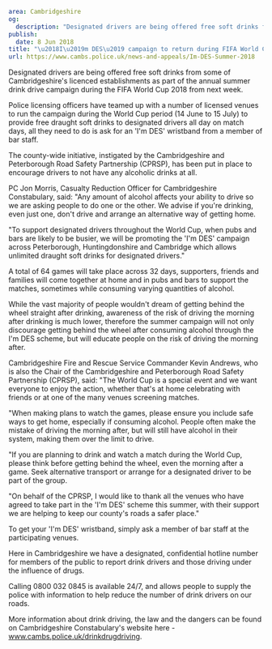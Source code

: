 ```yaml
area: Cambridgeshire
og:
  description: "Designated drivers are being offered free soft drinks from some of Cambridgeshire\u2019s licenced establishments during the FIFA World Cup 2018."
publish:
  date: 8 Jun 2018
title: "\u2018I\u2019m DES\u2019 campaign to return during FIFA World Cup 2018"
url: https://www.cambs.police.uk/news-and-appeals/Im-DES-Summer-2018
```

Designated drivers are being offered free soft drinks from some of Cambridgeshire's licenced establishments as part of the annual summer drink drive campaign during the FIFA World Cup 2018 from next week.

Police licensing officers have teamed up with a number of licensed venues to run the campaign during the World Cup period (14 June to 15 July) to provide free draught soft drinks to designated drivers all day on match days, all they need to do is ask for an 'I'm DES' wristband from a member of bar staff.

The county-wide initiative, instigated by the Cambridgeshire and Peterborough Road Safety Partnership (CPRSP), has been put in place to encourage drivers to not have any alcoholic drinks at all.

PC Jon Morris, Casualty Reduction Officer for Cambridgeshire Constabulary, said: "Any amount of alcohol affects your ability to drive so we are asking people to do one or the other. We advise if you're drinking, even just one, don't drive and arrange an alternative way of getting home.

"To support designated drivers throughout the World Cup, when pubs and bars are likely to be busier, we will be promoting the 'I'm DES' campaign across Peterborough, Huntingdonshire and Cambridge which allows unlimited draught soft drinks for designated drivers."

A total of 64 games will take place across 32 days, supporters, friends and families will come together at home and in pubs and bars to support the matches, sometimes while consuming varying quantities of alcohol.

While the vast majority of people wouldn't dream of getting behind the wheel straight after drinking, awareness of the risk of driving the morning after drinking is much lower, therefore the summer campaign will not only discourage getting behind the wheel after consuming alcohol through the I'm DES scheme, but will educate people on the risk of driving the morning after.

Cambridgeshire Fire and Rescue Service Commander Kevin Andrews, who is also the Chair of the Cambridgeshire and Peterborough Road Safety Partnership (CPRSP), said: "The World Cup is a special event and we want everyone to enjoy the action, whether that's at home celebrating with friends or at one of the many venues screening matches.

"When making plans to watch the games, please ensure you include safe ways to get home, especially if consuming alcohol. People often make the mistake of driving the morning after, but will still have alcohol in their system, making them over the limit to drive.

"If you are planning to drink and watch a match during the World Cup, please think before getting behind the wheel, even the morning after a game. Seek alternative transport or arrange for a designated driver to be part of the group.

"On behalf of the CPRSP, I would like to thank all the venues who have agreed to take part in the 'I'm DES' scheme this summer, with their support we are helping to keep our county's roads a safer place."

To get your 'I'm DES' wristband, simply ask a member of bar staff at the participating venues.

Here in Cambridgeshire we have a designated, confidential hotline number for members of the public to report drink drivers and those driving under the influence of drugs.

Calling 0800 032 0845 is available 24/7, and allows people to supply the police with information to help reduce the number of drink drivers on our roads.

More information about drink driving, the law and the dangers can be found on Cambridgeshire Constabulary's website here - www.cambs.police.uk/drinkdrugdriving.
